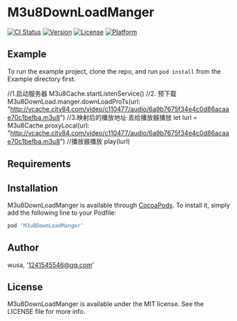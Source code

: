 # M3u8DownLoadManger

[![CI Status](https://img.shields.io/travis/DuoLa/M3u8DownLoadManger.svg?style=flat)](https://travis-ci.org/DuoLa/M3u8DownLoadManger)
[![Version](https://img.shields.io/cocoapods/v/M3u8DownLoadManger.svg?style=flat)](https://cocoapods.org/pods/M3u8DownLoadManger)
[![License](https://img.shields.io/cocoapods/l/M3u8DownLoadManger.svg?style=flat)](https://cocoapods.org/pods/M3u8DownLoadManger)
[![Platform](https://img.shields.io/cocoapods/p/M3u8DownLoadManger.svg?style=flat)](https://cocoapods.org/pods/M3u8DownLoadManger)

## Example

To run the example project, clone the repo, and run `pod install` from the Example directory first.

//1.启动服务器
M3u8Cache.startListenService()
//2. 预下载
M3u8DownLoad.manger.downLoadProTs(url: "http://vcache.city84.com/video/c110477/audio/6a9b7675f34e4c0d86acaae70c1befba.m3u8")
//3.映射后的播放地址 丢给播放器播放
let lurl = M3u8Cache.proxyLocal(url: "http://vcache.city84.com/video/c110477/audio/6a9b7675f34e4c0d86acaae70c1befba.m3u8")
//播放器播放
play(lurl)
## Requirements

## Installation

M3u8DownLoadManger is available through [CocoaPods](https://cocoapods.org). To install
it, simply add the following line to your Podfile:

```ruby
pod 'M3u8DownLoadManger'
```

## Author

wusa, '1241545546@qq.com'

## License

M3u8DownLoadManger is available under the MIT license. See the LICENSE file for more info.
